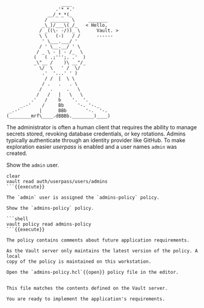 ```
                    ____
                  .'* *.'
               __/_*_*(_
              / _______ \     _______
             _\_)/___\(_/_   < Hello,
            / _((\- -/))_ \      Vault. >
            \ \   (-)   / /      ------
             ' \___.___/ '
            / ' \__.__/ ' \
           / _ \ - | - /_  \
          (   ( .;''';. .'  )
          _\"__ /    )\ __"/_
            \/  \   ' /  \/
             .'  '...' ' )
              / /  |  \ \
             / .   .   . \
            /   .     .   \
           /   /   |   \   \
         .'   /    b    '.  '.
     _.-'    /     Bb     '-. '-._
 _.-'       |      BBb       '-.  '-.
(________mrf\____.dBBBb.________)____)
```

The administrator is often a human client that requires the ability to manage
secrets stored, revoking database credentials, or key rotations. Admins
typically authenticate through an identity provider like GitHub. To make
exploration easier *userpass* is enabled and a user names `admin` was created.

Show the `admin` user.

```shell
clear
vault read auth/userpass/users/admins
```{{execute}}

The `admin` user is assigned the `admins-policy` policy.

Show the `admins-policy` policy.

```shell
vault policy read admins-policy
```{{execute}}

The policy contains comments about future application requirements.

As the Vault server only maintains the latest version of the policy. A local
copy of the policy is maintained on this workstation.

Open the `admins-policy.hcl`{{open}} policy file in the editor.


This file matches the contents defined on the Vault server.

You are ready to implement the application's requirements.
